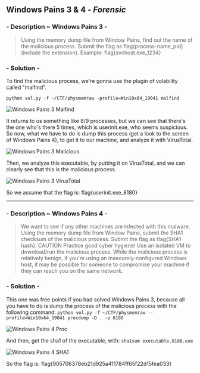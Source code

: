 ## Windows Pains 3 & 4 - *Forensic*

### - Description ~ Windows Pains 3 -

> Using the memory dump file from Window Pains, find out the name of the malicious process.
> Submit the flag as flag{process-name_pid} (include the extension).
> Example: flag{svchost.exe_1234}

### - Solution -

To find the malicious process, we're gonna use the plugin of volability called "malfind".

`python vol.py -f ~/CTF/physmemraw -profile=Win10x64_19041 malfind`

![Windows Pains 3 Malfind](https://user-images.githubusercontent.com/68814228/137811296-34c7b478-e815-4d31-bfae-ce6bc02f136b.png)

It returns to us something like 8/9 processes, but we can see that there's the one who's there 5 times, which is userinit.exe, who seems suspicious.
So now, what we have to do is dump this process (get a look to the screen of Windows Pains 4), to get it to our machine, and analyze it with VirusTotal.

![Windows Pains 3 Malicious](https://user-images.githubusercontent.com/68814228/137811286-c4dfe538-95ee-4078-8f02-0dc5da35b493.png)

Then, we analyze this executable, by putting it on VirusTotal, and we can clearly see that this is the malicious process.

![Windows Pains 3 VirusTotal](https://user-images.githubusercontent.com/68814228/138442279-31333bc3-92f8-4114-83d1-185df56cb876.png)

So we assume that the flag is: flag{userinit.exe_8180}

---

### - Description ~ Windows Pains 4 -

> We want to see if any other machines are infected with this malware. Using the memory dump file from Window Pains, 
submit the SHA1 checksum of the malicious process.
> Submit the flag as flag{SHA1 hash}.
> CAUTION Practice good cyber hygiene! Use an isolated VM to download/run the malicious process. While the malicious process is relatively benign, if you're using an insecurely-configured Windows host, it may be possible for someone to compromise your machine if they can reach you on the same network.

### - Solution -

This one was free points if you had solved Windows Pains 3, because all you have to do is dump the process of the malicious process with the following command:
`python vol.py -f ~/CTF/physmemraw --profile=Win10x64_19041 procdump -D . -p 8180`

![Windows Pains 4 Proc](https://user-images.githubusercontent.com/68814228/137811313-b9c04796-d965-4a0c-bbf1-9e1cdd58633d.png)

And then, get the sha1 of the executable, with:
`sha1sum executable.8180.exe`

![Windows Pains 4 SHA1](https://user-images.githubusercontent.com/68814228/137811304-51314dc2-31d3-46f6-88dd-5b4e7c00fe3b.png)

So the flag is: flag{905706378eb21d925a411784ff65f22d15fea033}
